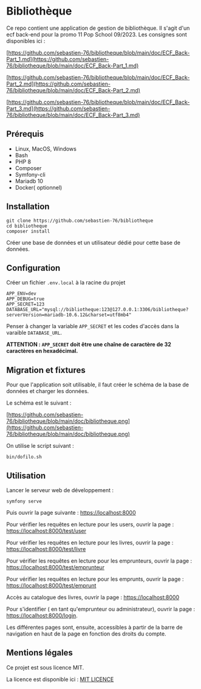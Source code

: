 # Bibliothèque

Ce repo contient une application de gestion de bibliothèque.
Il s'agit d'un ecf back-end pour la promo 11 Pop School 09/2023.
Les consignes sont disponibles ici :

[https://github.com/sebastien-76/bibliotheque/blob/main/doc/ECF_Back-Part_1.md](https://github.com/sebastien-76/bibliotheque/blob/main/doc/ECF_Back-Part_1.md)

[https://github.com/sebastien-76/bibliotheque/blob/main/doc/ECF_Back-Part_2.md](https://github.com/sebastien-76/bibliotheque/blob/main/doc/ECF_Back-Part_2.md)

[https://github.com/sebastien-76/bibliotheque/blob/main/doc/ECF_Back-Part_3.md](https://github.com/sebastien-76/bibliotheque/blob/main/doc/ECF_Back-Part_3.md)


## Prérequis

- Linux, MacOS, Windows
- Bash
- PHP 8
- Composer
- Symfony-cli
- Mariadb 10
- Docker( optionnel)

## Installation

```
git clone https://github.com/sebastien-76/bibliotheque
cd bibliotheque
composer install

```
Créer une base de données et un utilisateur dédié pour cette base de données.

## Configuration

Créer un fichier `.env.local` à la racine du projet

```
APP_ENV=dev
APP_DEBUG=true
APP_SECRET=123
DATABASE_URL="mysql://bibliotheque:123@127.0.0.1:3306/bibliotheque?serverVersion=mariadb-10.6.12&charset=utf8mb4"
```

Penser  à changer la variable `APP_SECRET` et les codes d'accès dans la varaible `DATABASE_URL`.

**ATTENTION : `APP_SECRET` doit être une chaîne de caractère de 32 caractères en hexadécimal.**

## Migration et fixtures

Pour que l'application soit utilisable, il faut créer le schéma de la base de données et charger les données.

Le schéma est le suivant :

[https://github.com/sebastien-76/bibliotheque/blob/main/doc/bibliotheque.png](https://github.com/sebastien-76/bibliotheque/blob/main/doc/bibliotheque.png)

On utilise le script suivant :

```
bin/dofilo.sh
```

## Utilisation

Lancer le serveur web de développement :

```
symfony serve
```

Puis ouvrir la page suivante : [https://localhost:8000](https://localhost:8000)

Pour vérifier les requêtes en lecture pour les users, ouvrir la page :
[https://localhost:8000/test/user](https://localhost:8000/test/user)

Pour vérifier les requêtes en lecture pour les livres, ouvrir la page :
[https://localhost:8000/test/livre](https://localhost:8000/test/livre)

Pour vérifier les requêtes en lecture pour les emprunteurs, ouvrir la page :
[https://localhost:8000/test/emprunteur](https://localhost:8000/test/emprunteur)

Pour vérifier les requêtes en lecture pour les emprunts, ouvrir la page :
[https://localhost:8000/test/emprunt](https://localhost:8000/test/emprunt)

Accès au catalogue des livres, ouvrir la page :
[https://localhost:8000](https://localhost:8000)

Pour s'identifier ( en tant qu'emprunteur ou administrateur), ouvrir la page :
[https://localhost:8000/login](https://localhost:8000/login).

Les différentes pages sont, ensuite, accessibles à partir de la barre de navigation en haut de la page en fonction des droits du compte.

## Mentions légales

Ce projet est sous licence MIT.

La licence est disponible ici : [MIT LICENCE](LICENCE)

